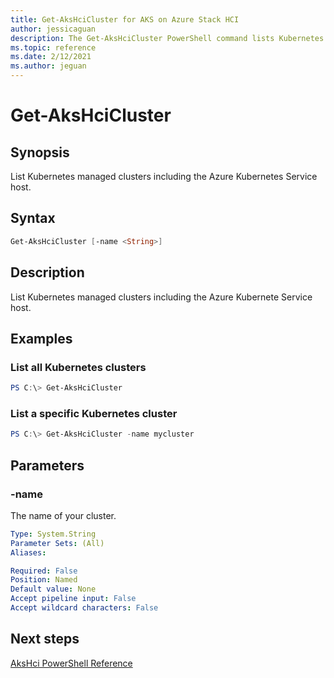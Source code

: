 ```yaml
---
title: Get-AksHciCluster for AKS on Azure Stack HCI
author: jessicaguan
description: The Get-AksHciCluster PowerShell command lists Kubernetes managed clusters including the Azure Kubernetes Service host.
ms.topic: reference
ms.date: 2/12/2021
ms.author: jeguan
---
```


# Get-AksHciCluster

## Synopsis
List Kubernetes managed clusters including the Azure Kubernetes Service host.

## Syntax

```powershell
Get-AksHciCluster [-name <String>]
```

## Description
List Kubernetes managed clusters including the Azure Kubernete Service host.

## Examples

### List all Kubernetes clusters
```powershell
PS C:\> Get-AksHciCluster
```

### List a specific Kubernetes cluster
```powershell
PS C:\> Get-AksHciCluster -name mycluster
```

## Parameters

### -name
The name of your cluster.

```yaml
Type: System.String
Parameter Sets: (All)
Aliases:

Required: False
Position: Named
Default value: None
Accept pipeline input: False
Accept wildcard characters: False
```
## Next steps

[AksHci PowerShell Reference](index.md)